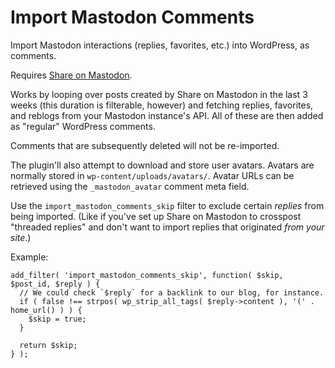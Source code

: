 # Import Mastodon Comments
Import Mastodon interactions (replies, favorites, etc.) into WordPress, as comments.

Requires [Share on Mastodon](https://wordpress.org/plugins/share-on-mastodon/).

Works by looping over posts created by Share on Mastodon in the last 3 weeks (this duration is filterable, however) and fetching replies, favorites, and reblogs from your Mastodon instance's API. All of these are then added as "regular" WordPress comments.

Comments that are subsequently deleted will not be re-imported.

The plugin'll also attempt to download and store user avatars. Avatars are normally stored in `wp-content/uploads/avatars/`. Avatar URLs can be retrieved using the `_mastodon_avatar` comment meta field.

Use the `import_mastodon_comments_skip` filter to exclude certain _replies_ from being imported. (Like if you've set up Share on Mastodon to crosspost "threaded replies" and don't want to import replies that originated _from your site_.)

Example:
```
add_filter( 'import_mastodon_comments_skip', function( $skip, $post_id, $reply ) {
  // We could check `$reply` for a backlink to our blog, for instance.
  if ( false !== strpos( wp_strip_all_tags( $reply->content ), '(' . home_url() ) ) {
    $skip = true;
  }

  return $skip;
} );
```
